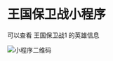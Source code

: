 # 王国保卫战小程序

可以查看 王国保卫战1 的英雄信息

![小程序二维码](http://omhr7p9e5.bkt.clouddn.com/microapp/krbook/qrcode.jpg)

